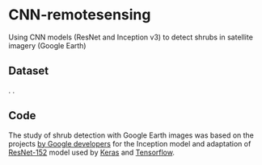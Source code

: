 # CNN-remotesensing

Using CNN models (ResNet and Inception v3) to detect shrubs in satellite imagery (Google Earth)

## Dataset
.
.
## Code



The study of shrub detection with Google Earth images was based on the projects [by Google developers](https://codelabs.developers.google.com/codelabs/tensorflow-for-poets-2) for the Inception model and adaptation of [ResNet-152](https://gist.github.com/flyyufelix/7e2eafb149f72f4d38dd661882c554a6) model used by [Keras]( https://keras.io) and [Tensorflow](https://www.tensorflow.org/).
